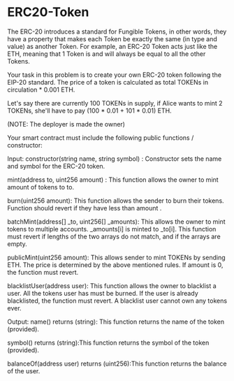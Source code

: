 # ERC20-Token

The ERC-20 introduces a standard for Fungible Tokens, in other words, they have a property that makes each Token be exactly the same (in type and value) as another Token. For example, an ERC-20 Token acts just like the ETH, meaning that 1 Token is and will always be equal to all the other Tokens.

Your task in this problem is to create your own ERC-20 token following the EIP-20 standard. The price of a token is calculated as total TOKENs in circulation * 0.001 ETH.

Let's say there are currently 100 TOKENs in supply, if Alice wants to mint 2 TOKENs, she'll have to pay (100 * 0.01 + 101 * 0.01) ETH.

(NOTE: The deployer is made the owner)

Your smart contract must include the following public functions / constructor:
 

Input:
constructor(string name, string symbol) : Constructor sets the name and symbol for the ERC-20 token.

mint(address to, uint256 amount) : This function allows the owner to mint amount of tokens to to.

burn(uint256 amount): This function allows the sender to burn their tokens. Function should revert if they have less than amount .

batchMint(address[] _to, uint256[] _amounts): This allows the owner to mint tokens to multiple accounts. _amounts[i] is minted to _to[i]. This function must revert if lengths of the two arrays do not match, and if the arrays are empty.

publicMint(uint256 amount): This allows sender to mint TOKENs by sending ETH. The price is determined by the above mentioned rules. If amount is 0, the function must revert.

blacklistUser(address user): This function allows the owner to blacklist a user. All the tokens user has must be burned. If the user is already blacklisted, the function must revert. A blacklist user cannot own any tokens ever.

 

Output:
name() returns (string): This function returns the name of the token (provided).

symbol() returns (string):This function returns the symbol of the token (provided).

balanceOf(address user) returns (uint256):This function returns the balance of the user.
